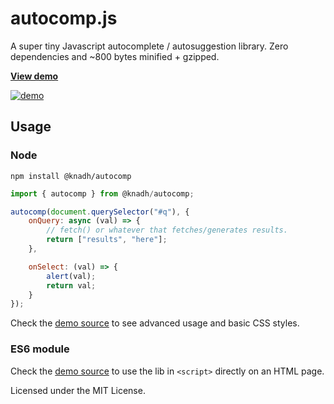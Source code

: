 # autocomp.js

A super tiny Javascript autocomplete / autosuggestion library. Zero dependencies and ~800 bytes minified + gzipped.

[**View demo**](https://knadh.github.io/autocomp.js)

[![demo](https://github.com/knadh/autocomp.js/assets/547147/8bfaa03c-46a0-4e4e-a127-914120265009)](https://knadh.github.io/autocomp.js)


## Usage

### Node
```shell
npm install @knadh/autocomp
```

```javascript
import { autocomp } from @knadh/autocomp;

autocomp(document.querySelector("#q"), {
	onQuery: async (val) => {
		// fetch() or whatever that fetches/generates results.
		return ["results", "here"];
	},

	onSelect: (val) => {
		alert(val);
		return val;
	}
});
```

Check the [demo source](https://github.com/knadh/autocomp.js/blob/master/docs/index.html) to see advanced usage and basic CSS styles.

### ES6 module
Check the [demo source](https://github.com/knadh/autocomp.js/blob/master/docs/index.html) to use the lib in `<script>` directly on an HTML page.

Licensed under the MIT License.
